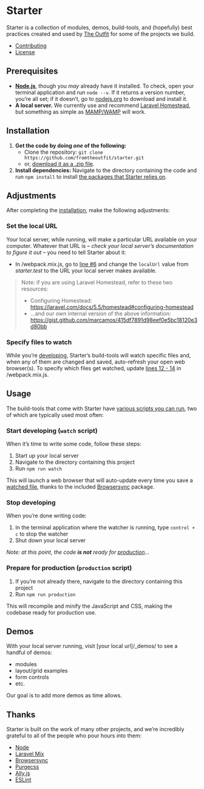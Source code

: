 # Starter

Starter is a collection of modules, demos, build-tools, and (hopefully) best practices created and used by [The Outfit](https://theout.fit/) for some of the projects we build.

* [Contributing](https://github.com/fromtheoutfit/starter/blob/master/_docs/starter/contributing.md)
* [License](https://github.com/fromtheoutfit/starter/blob/master/_docs/starter/license.txt)

## Prerequisites

* [**Node.js**](https://nodejs.org/), though you _may_ already have it installed. To check, open your  terminal application and run `node --v`. If it returns a version number, you’re all set; if it doesn’t, go to [nodejs.org](https://nodejs.org/) to download and install it.
* **A local server.** We currently use and recommend [Laravel Homestead](https://laravel.com/docs/5.5/homestead), but something as simple as [MAMP/WAMP](https://www.mamp.info/) will work.

## Installation

1. **Get the code by doing *one* of the following:**
    * Clone the repository: `git clone https://github.com/fromtheoutfit/starter.git`
    * or, [download it as a .zip file](https://github.com/fromtheoutfit/starter/archive/master.zip).
2. **Install dependencies:** Navigate to the directory containing the code and run `npm install` to install [the packages that Starter relies on](https://github.com/fromtheoutfit/starter/blob/master/package.json).

## Adjustments

After completing the [installation](#installation), make the following adjustments:

### Set the local URL

Your local server, while running, will make a particular URL available on your computer. Whatever that URL is – _check your local server’s documentation to figure it out_ – you need to tell Starter about it:

* In /webpack.mix.js, go to [line #6](https://github.com/fromtheoutfit/starter/blob/master/webpack.mix.js#L6) and change the `localUrl` value from _starter.test_ to the URL your local server makes available.

> Note: if you are using Laravel Homestead, refer to these two resources:
>
> * Configuring Homestead: https://laravel.com/docs/5.5/homestead#configuring-homestead
> * …and our own internal version of the above information: https://gist.github.com/marcamos/415df7891d98eef0e5bc18120e3d80bb

### Specify files to watch

While you’re [developing](#start-developing-watch-script), Starter’s build-tools will watch specific files and, when any of them are changed and saved, auto-refresh your open web browser(s). To specify which files get watched, update [lines 12 - 14](https://github.com/fromtheoutfit/starter/blob/master/webpack.mix.js#L12-L14) in /webpack.mix.js.

## Usage

The build-tools that come with Starter have [various scripts you can run](https://github.com/fromtheoutfit/starter/blob/master/package.json#L19), two of which are typically used most often:

### Start developing (`watch` script)

When it’s time to write some code, follow these steps:

1. Start up your local server
2. Navigate to the directory containing this project
3. Run `npm run watch`

This will launch a web browser that will auto-update every time you save a [watched file](#specify-files-to-watch), thanks to the included [Browsersync](https://www.browsersync.io/) package.

### Stop developing

When you’re done writing code:

1. In the terminal application where the watcher is running, type `control + c` to stop the watcher
2. Shut down your local server

_Note: at this point, the code **is not** ready for [production](#prepare-for-production-production-script)…_

### Prepare for production (`production` script)

1. If you’re not already there, navigate to the directory containing this project
2. Run `npm run production`

This will recompile and minify the JavaScript and CSS, making the codebase ready for production use.

## Demos

With your local server running, visit [your local url]/_demos/ to see a handful of demos:

* modules
* layout/grid examples
* form controls
* etc.

Our goal is to add more demos as time allows.

## Thanks

Starter is built on the work of many other projects, and we’re incredibly grateful to all of the people who pour hours into them:

* [Node](https://github.com/nodejs/node)
* [Laravel Mix](https://github.com/JeffreyWay/laravel-mix)
* [Browsersync](https://github.com/BrowserSync/browser-sync)
* [Purgecss](https://github.com/FullHuman/purgecss)
* [Ally.js](https://github.com/medialize/ally.js)
* [ESLint](https://github.com/eslint/eslint)

